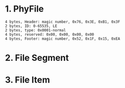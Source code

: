 # 1. PhyFile

```
4 bytes, Header: magic number, 0x76, 0x3E, 0xB1, 0x3F
2 bytes, ID: 0-65535, LE
2 bytes, type: 0x0001-normal
4 bytes, reserved: 0x00, 0x00, 0x00, 0x00
4 bytes, Footer: magic number, 0x52, 0x1F, 0x15, 0xEA
```

# 2. File Segment

# 3. File Item

